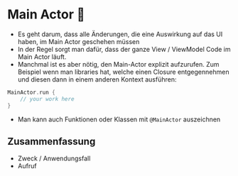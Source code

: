 # Main Actor 🤴

- Es geht darum, dass alle Änderungen, die eine Auswirkung auf das UI haben, im Main Actor geschehen müssen
- In der Regel sorgt man dafür, dass der ganze View / ViewModel Code im Main Actor läuft. 
- Manchmal ist es aber nötig, den Main-Actor explizit aufzurufen. Zum Beispiel wenn man libraries hat, welche einen Closure entgegennehmen und diesen dann in einem anderen Kontext ausführen: 

```swift
MainActor.run {
    // your work here
}
```

- Man kann auch Funktionen oder Klassen mit `@MainActor` auszeichnen

## Zusammenfassung
- Zweck / Anwendungsfall
- Aufruf
